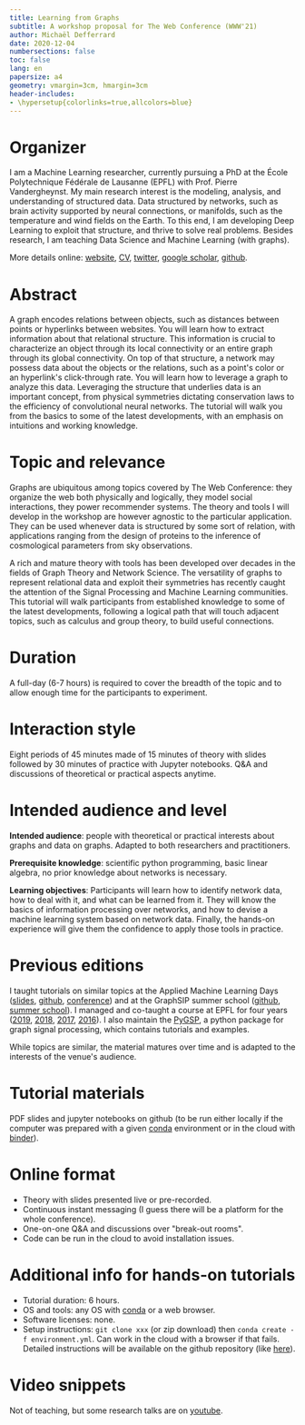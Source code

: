 ```yaml
---
title: Learning from Graphs
subtitle: A workshop proposal for The Web Conference (WWW'21)
author: Michaël Defferrard
date: 2020-12-04
numbersections: false
toc: false
lang: en
papersize: a4
geometry: vmargin=3cm, hmargin=3cm
header-includes:
- \hypersetup{colorlinks=true,allcolors=blue}
---
```


# Organizer

I am a Machine Learning researcher, currently pursuing a PhD at the École Polytechnique Fédérale de Lausanne (EPFL) with Prof. Pierre Vandergheynst. My main research interest is the modeling, analysis, and understanding of structured data. Data structured by networks, such as brain activity supported by neural connections, or manifolds, such as the temperature and wind fields on the Earth. To this end, I am developing Deep Learning to exploit that structure, and thrive to solve real problems. Besides research, I am teaching Data Science and Machine Learning (with graphs).

More details online:
[website](https://deff.ch),
[CV](https://deff.ch/cv.pdf),
[twitter](https://twitter.com/m_deff),
[google scholar](https://scholar.google.com/citations?user=Ztj2-gUAAAAJ),
[github](https://github.com/mdeff).

# Abstract

A graph encodes relations between objects, such as distances between points or hyperlinks between websites.
You will learn how to extract information about that relational structure.
This information is crucial to characterize an object through its local connectivity or an entire graph through its global connectivity.
On top of that structure, a network may possess data about the objects or the relations, such as a point's color or an hyperlink's click-through rate.
You will learn how to leverage a graph to analyze this data.
Leveraging the structure that underlies data is an important concept, from physical symmetries dictating conservation laws to the efficiency of convolutional neural networks.
The tutorial will walk you from the basics to some of the latest developments, with an emphasis on intuitions and working knowledge.

# Topic and relevance

Graphs are ubiquitous among topics covered by The Web Conference:
they organize the web both physically and logically, they model social interactions, they power recommender systems.
The theory and tools I will develop in the workshop are however agnostic to the particular application.
They can be used whenever data is structured by some sort of relation, with applications ranging from the design of proteins to the inference of cosmological parameters from sky observations.

A rich and mature theory with tools has been developed over decades in the fields of Graph Theory and Network Science.
The versatility of graphs to represent relational data and exploit their symmetries has recently caught the attention of the Signal Processing and Machine Learning communities.
This tutorial will walk participants from established knowledge to some of the latest developments, following a logical path that will touch adjacent topics, such as calculus and group theory, to build useful connections.

# Duration

A full-day (6-7 hours) is required to cover the breadth of the topic and to allow enough time for the participants to experiment.

# Interaction style

Eight periods of 45 minutes made of 15 minutes of theory with slides followed by 30 minutes of practice with Jupyter notebooks.
Q&A and discussions of theoretical or practical aspects anytime.

# Intended audience and level

**Intended audience**: people with theoretical or practical interests about graphs and data on graphs. Adapted to both researchers and practitioners.

**Prerequisite knowledge**: scientific python programming, basic linear algebra, no prior knowledge about networks is necessary.

**Learning objectives**:
Participants will learn how to identify network data, how to deal with it, and what can be learned from it.
They will know the basics of information processing over networks, and how to devise a machine learning system based on network data.
Finally, the hands-on experience will give them the confidence to apply those tools in practice.

# Previous editions

I taught tutorials on similar topics at the Applied Machine Learning Days ([slides](https://doi.org/10.5281/zenodo.2551081), [github](https://github.com/rodrigo-pena/amld2019-graph-workshopa), [conference](https://appliedmldays.org/events/amld-epfl-2019/workshops/learning-and-processing-over-networks)) and at the GraphSIP summer school ([github](https://github.com/mdeff/pygsp_tutorial_graphsip), [summer school](https://graphsip.sciencesconf.org)).
I managed and co-taught a course at EPFL for four years ([2019](https://github.com/mdeff/ntds_2019), [2018](https://github.com/mdeff/ntds_2018), [2017](https://github.com/mdeff/ntds_2017), [2016](https://github.com/mdeff/ntds_2016)).
I also maintain the [PyGSP](https://pygsp.rtfd.io/), a python package for graph signal processing, which contains tutorials and examples.

While topics are similar, the material matures over time and is adapted to the interests of the venue's audience.

# Tutorial materials

PDF slides and jupyter notebooks on github (to be run either locally if the computer was prepared with a given [conda](https://conda.io) environment or in the cloud with [binder](https://mybinder.org)).

# Online format

* Theory with slides presented live or pre-recorded.
* Continuous instant messaging (I guess there will be a platform for the whole conference).
* One-on-one Q&A and discussions over "break-out rooms".
* Code can be run in the cloud to avoid installation issues.

# Additional info for hands-on tutorials

* Tutorial duration: 6 hours.
* OS and tools: any OS with [conda](https://conda.io) or a web browser.
* Software licenses: none.
* Setup instructions: `git clone xxx` (or zip download) then `conda create -f environment.yml`. Can work in the cloud with a browser if that fails. Detailed instructions will be available on the github repository (like [here](https://github.com/rodrigo-pena/amld2019-graph-workshop#installation)).

# Video snippets

Not of teaching, but some research talks are on [youtube](https://www.youtube.com/channel/UCUHLTuGMbhn1GZfVmLkeV6g).
